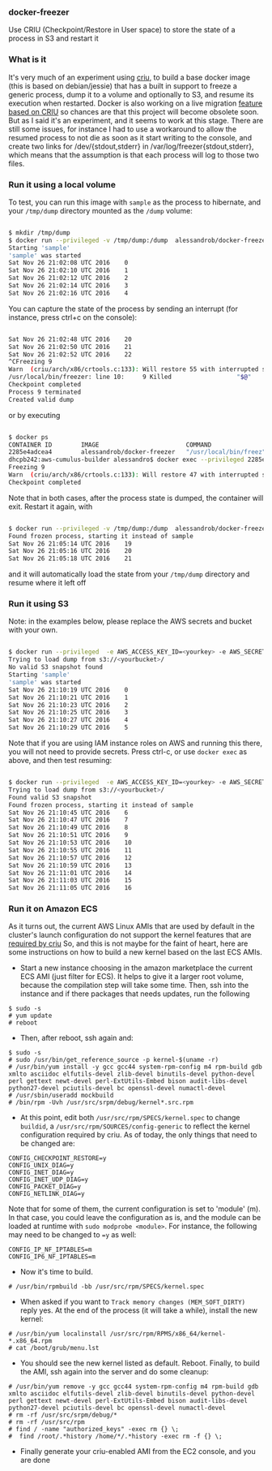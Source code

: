 ### docker-freezer
Use CRIU (Checkpoint/Restore in User space) to store the state of a process in S3 and restart it

### What is it 

It's very much of an experiment using [criu](https://criu.org/), to build a base docker image (this is based on debian/jessie) 
that has a built in support to freeze a generic process, dump it to a volume and optionally to S3, and resume its execution 
when restarted.
Docker is also working on a live migration [feature based on CRIU](https://github.com/docker/docker/blob/master/experimental/checkpoint-restore.md) so chances 
are that this project will become obsolete soon. But as I said it's an experiment, and it seems to work at this stage.
There are still some issues, for instance I had to use a workaround to allow the resumed process to not die as soon as it start writing to the console, and create
two links for /dev/{stdout,stderr} in /var/log/freezer{stdout,stderr}, which means that the assumption is that each process will log to those two files.

### Run it using a local volume

To test, you can run this image with `sample` as the process to hibernate, and your `/tmp/dump` directory mounted as the `/dump` volume:

```bash

$ mkdir /tmp/dump
$ docker run --privileged -v /tmp/dump:/dump  alessandrob/docker-freezer start sample
Starting 'sample'
'sample' was started
Sat Nov 26 21:02:08 UTC 2016	0
Sat Nov 26 21:02:10 UTC 2016	1
Sat Nov 26 21:02:12 UTC 2016	2
Sat Nov 26 21:02:14 UTC 2016	3
Sat Nov 26 21:02:16 UTC 2016	4
```
You can capture the state of the process by sending an interrupt (for instance, press ctrl+c on the console):
```bash

Sat Nov 26 21:02:48 UTC 2016	20
Sat Nov 26 21:02:50 UTC 2016	21
Sat Nov 26 21:02:52 UTC 2016	22
^CFreezing 9
Warn  (criu/arch/x86/crtools.c:133): Will restore 55 with interrupted system call
/usr/local/bin/freezer: line 10:     9 Killed                  "$@"
Checkpoint completed
Process 9 terminated
Created valid dump
```
 or by executing
```bash

$ docker ps
CONTAINER ID        IMAGE                        COMMAND                  CREATED             STATUS              PORTS               NAMES
2285e4adcea4        alessandrob/docker-freezer   "/usr/local/bin/freez"   6 seconds ago       Up 5 seconds                            small_mahavira
dhcpb242:aws-cumulus-builder alessandro$ docker exec --privileged 2285e4adcea4 freezer freeze
Freezing 9
Warn  (criu/arch/x86/crtools.c:133): Will restore 47 with interrupted system call
Checkpoint completed
```
Note that in both cases, after the process state is dumped, the container will exit.
Restart it again, with 
```bash

$ docker run --privileged -v /tmp/dump:/dump  alessandrob/docker-freezer start sample
Found frozen process, starting it instead of sample
Sat Nov 26 21:05:14 UTC 2016	19
Sat Nov 26 21:05:16 UTC 2016	20
Sat Nov 26 21:05:18 UTC 2016	21
``` 
and it will automatically load the state from your `/tmp/dump` directory and resume where it left off

### Run it using S3

Note: in the examples below, please replace the AWS secrets and bucket with your own.
```bash

$ docker run --privileged  -e AWS_ACCESS_KEY_ID=<yourkey> -e AWS_SECRET_ACCESS_KEY=<yoursecret> -e S3=s3://<yourbucket>/ alessandrob/docker-freezer start sample
Trying to load dump from s3://<yourbucket>/
No valid S3 snapshot found
Starting 'sample'
'sample' was started
Sat Nov 26 21:10:19 UTC 2016	0
Sat Nov 26 21:10:21 UTC 2016	1
Sat Nov 26 21:10:23 UTC 2016	2
Sat Nov 26 21:10:25 UTC 2016	3
Sat Nov 26 21:10:27 UTC 2016	4
Sat Nov 26 21:10:29 UTC 2016	5
```

Note that if you are using IAM instance roles on AWS and running this there, you will not need to provide secrets.
Press ctrl-c, or use `docker exec` as above, and then test resuming:
```bash

$ docker run --privileged  -e AWS_ACCESS_KEY_ID=<yourkey> -e AWS_SECRET_ACCESS_KEY=<yoursecret> -e S3=s3://<yourbucket>/ alessandrob/docker-freezer start sample
Trying to load dump from s3://<yourbucket>/
Found valid S3 snapshot
Found frozen process, starting it instead of sample
Sat Nov 26 21:10:45 UTC 2016	6
Sat Nov 26 21:10:47 UTC 2016	7
Sat Nov 26 21:10:49 UTC 2016	8
Sat Nov 26 21:10:51 UTC 2016	9
Sat Nov 26 21:10:53 UTC 2016	10
Sat Nov 26 21:10:55 UTC 2016	11
Sat Nov 26 21:10:57 UTC 2016	12
Sat Nov 26 21:10:59 UTC 2016	13
Sat Nov 26 21:11:01 UTC 2016	14
Sat Nov 26 21:11:03 UTC 2016	15
Sat Nov 26 21:11:05 UTC 2016	16
```

### Run it on Amazon ECS

As it turns out, the current AWS Linux AMIs that are used by default in the cluster's launch 
configuration do not support the kernel features that are [required by criu](https://criu.org/Installation#Configuring_the_kernel)
So, and this is not maybe for the faint of heart, here are some instructions on how to build a new kernel based on the last ECS AMIs.

- Start a new instance choosing in the amazon marketplace the current ECS AMI (just filter for ECS). 
It helps to give it a larger root volume, because the compilation step will take some time.
Then, ssh into the instance and if there packages that needs updates, run the following

```
$ sudo -s
# yum update
# reboot
```

- Then, after reboot, ssh again and:
```
$ sudo -s
# sudo /usr/bin/get_reference_source -p kernel-$(uname -r)
# /usr/bin/yum install -y gcc gcc44 system-rpm-config m4 rpm-build gdb xmlto asciidoc elfutils-devel zlib-devel binutils-devel python-devel perl gettext newt-devel perl-ExtUtils-Embed bison audit-libs-devel python27-devel pciutils-devel bc openssl-devel numactl-devel 
# /usr/sbin/useradd mockbuild
# /bin/rpm -Uvh /usr/src/srpm/debug/kernel*.src.rpm
```

- At this point, edit both `/usr/src/rpm/SPECS/kernel.spec` to change `buildid`, a `/usr/src/rpm/SOURCES/config-generic` to reflect the
kernel configuration required by criu.
As of today, the only things that need to be changed are:

```
CONFIG_CHECKPOINT_RESTORE=y
CONFIG_UNIX_DIAG=y
CONFIG_INET_DIAG=y
CONFIG_INET_UDP_DIAG=y
CONFIG_PACKET_DIAG=y
CONFIG_NETLINK_DIAG=y
```
Note that for some of them, the current configuration is set to 'module' (m). In that case, you could leave the configuration as is, and  the module can be loaded at runtime with `sudo modprobe <module>`.
For instance, the following may need to be changed to `=y` as well:
```
CONFIG_IP_NF_IPTABLES=m
CONFIG_IP6_NF_IPTABLES=m
```


- Now it's time to build. 
```
# /usr/bin/rpmbuild -bb /usr/src/rpm/SPECS/kernel.spec
```

- When asked if you want to `Track memory changes (MEM_SOFT_DIRTY)` reply yes.
At the end of the process (it will take a while), install the new kernel:

```
# /usr/bin/yum localinstall /usr/src/rpm/RPMS/x86_64/kernel-*.x86_64.rpm 
# cat /boot/grub/menu.lst 
```

- You should see the new kernel listed as default. Reboot.
Finally, to build the AMI, ssh again into the server and do some cleanup:

```
# /usr/bin/yum remove -y gcc gcc44 system-rpm-config m4 rpm-build gdb xmlto asciidoc elfutils-devel zlib-devel binutils-devel python-devel perl gettext newt-devel perl-ExtUtils-Embed bison audit-libs-devel python27-devel pciutils-devel bc openssl-devel numactl-devel 
# rm -rf /usr/src/srpm/debug/*
# rm -rf /usr/src/rpm
# find / -name "authorized_keys" -exec rm {} \;
#  find /root/.*history /home/*/.*history -exec rm -f {} \;
```

- Finally generate your criu-enabled AMI from the EC2 console, and you are done
